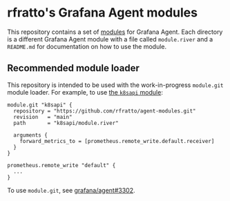 # rfratto's Grafana Agent modules

This repository contains a set of [modules][] for Grafana Agent. Each directory
is a different Grafana Agent module with a file called `module.river` and a
`README.md` for documentation on how to use the module.

## Recommended module loader

This repository is intended to be used with the work-in-progress `module.git`
module loader. For example, to use [the `k8sapi` module](./k8sapi):

```river
module.git "k8sapi" {
  repository = "https://github.com/rfratto/agent-modules.git"
  revision   = "main"
  path       = "k8sapi/module.river"

  arguments {
    forward_metrics_to = [prometheus.remote_write.default.receiver]
  }
}

prometheus.remote_write "default" {
  ...
}
```

To use `module.git`, see
[grafana/agent#3302](https://github.com/grafana/agent/pull/3302).

[modules]: https://grafana.com/docs/agent/next/flow/concepts/modules/
